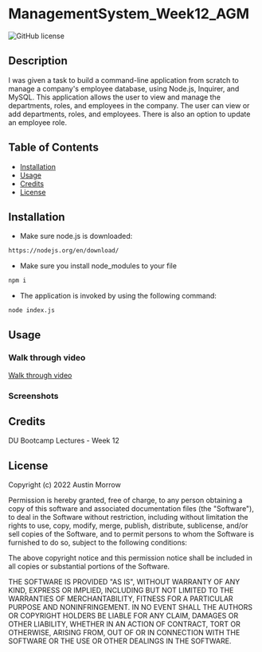 # ManagementSystem_Week12_AGM
![GitHub license](https://img.shields.io/badge/license-MIT-yellow.svg)
## Description
I was given a task to build a command-line application from scratch to manage a company's employee database, using Node.js, Inquirer, and MySQL. This application allows the user to view and manage the departments, roles, and employees in the company. The user can view  or add departments, roles, and employees. There is also an option to update an employee role.

## Table of Contents
- [Installation](#installation)
- [Usage](#usage)
- [Credits](#credits)
- [License](#license)

## Installation
- Make sure node.js is downloaded:
```bash
https://nodejs.org/en/download/
```
- Make sure you install node_modules to your file
```bash
npm i
```

- The application is invoked by using the following command:
```bash
node index.js
```


## Usage

### Walk through video

<a href="#" target="_blank">Walk through video</a>

### Screenshots




## Credits
DU Bootcamp Lectures - Week 12

## License

Copyright (c) 2022 Austin Morrow

Permission is hereby granted, free of charge, to any person obtaining a copy
of this software and associated documentation files (the "Software"), to deal
in the Software without restriction, including without limitation the rights
to use, copy, modify, merge, publish, distribute, sublicense, and/or sell
copies of the Software, and to permit persons to whom the Software is
furnished to do so, subject to the following conditions:

The above copyright notice and this permission notice shall be included in all
copies or substantial portions of the Software.

THE SOFTWARE IS PROVIDED "AS IS", WITHOUT WARRANTY OF ANY KIND, EXPRESS OR
IMPLIED, INCLUDING BUT NOT LIMITED TO THE WARRANTIES OF MERCHANTABILITY,
FITNESS FOR A PARTICULAR PURPOSE AND NONINFRINGEMENT. IN NO EVENT SHALL THE
AUTHORS OR COPYRIGHT HOLDERS BE LIABLE FOR ANY CLAIM, DAMAGES OR OTHER
LIABILITY, WHETHER IN AN ACTION OF CONTRACT, TORT OR OTHERWISE, ARISING FROM,
OUT OF OR IN CONNECTION WITH THE SOFTWARE OR THE USE OR OTHER DEALINGS IN THE
SOFTWARE.
